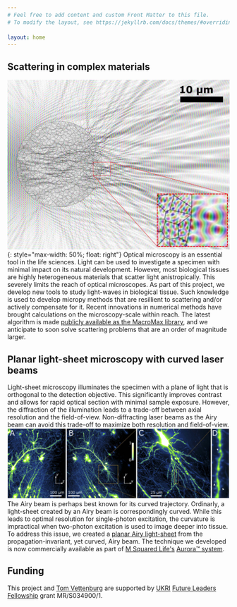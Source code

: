```yaml
---
# Feel free to add content and custom Front Matter to this file.
# To modify the layout, see https://jekyllrb.com/docs/themes/#overriding-theme-defaults

layout: home
---
```

## Scattering in complex materials
![scattering of light waves](/img/complex_scattering.jpg "Scattering by heterogeneous birefringent material"){: style="max-width: 50%; float: right"}
Optical microscopy is an essential tool in the life sciences. Light can be used to investigate a specimen with minimal impact on its natural development. However, most biological tissues are highly heterogeneous materials that scatter light anistropically. This severely limits the reach of optical microscopes. As part of this project, we develop new tools to study light-waves in biological tissue. Such knowledge is used to develop micropy methods that are resillient to scattering and/or actively compensate for it. Recent innovations in numerical methods have brought calculations on the microscopy-scale within reach. The latest algorithm is made [publicly available as the MacroMax library](https://github.com/tttom/MacroMax), and we anticipate to soon solve scattering problems that are an order of magnitude larger.

## Planar light-sheet microscopy with curved laser beams
Light-sheet microscopy illuminates the specimen with a plane of light that is orthogonal to the detection objective. This significantly improves contrast and allows for rapid optical section with minimal sample exposure. However, the diffraction of the illumination leads to a trade-off between axial resolution and the field-of-view. Non-diffracting laser beams as the Airy beam can avoid this trade-off to maximize both resolution and field-of-view.
[![neurons in detail](/img/planar_airy_lightsheet_brain_tissue.jpg "Hippocampal tissue, imaged using the two-photon planar Airy light-sheet on the Aurora™ microscope.")](https://doi.org/10.1364/BOE.395547)
The Airy beam is perhaps best known for its curved trajectory. Ordinarly, a light-sheet created by an Airy beam is correspondingly curved. While this leads to optimal resolution for single-photon excitation, the curvature is impractical when two-photon excitation is used to image deeper into tissue. To address this issue, we created a [planar Airy light-sheet](https://doi.org/10.1364/BOE.395547) from the propagation-invariant, yet curved, Airy beam. The technique we developed is now commercially available as part of [M Squared Life's](https://www.m2lasers.com/) [Aurora™ system](https://www.m2lasers.com/microscopy-aurora.html).

## Funding
This project and [Tom Vettenburg](https://sites.dundee.ac.uk/vettenburg/) are supported by [UKRI](https://www.ukri.org) [Future Leaders Fellowship](https://www.ukri.org/our-work/developing-people-and-skills/future-leaders-fellowships/) grant MR/S034900/1.
